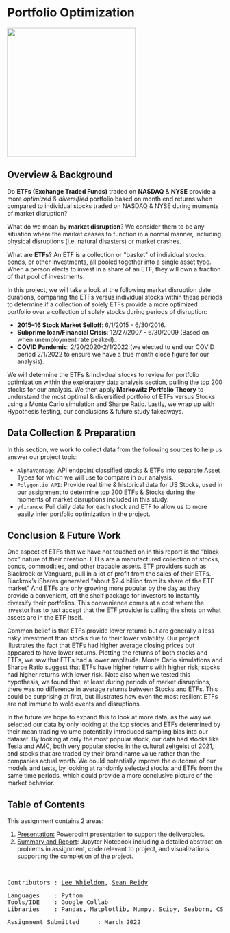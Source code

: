# <b>Portfolio Optimization</b>

<p align="left">
<img src="https://us.simplerousercontent.net/uploads/asset/file/4408990/individual_stocks.jpg" height=300/>
</p>

## **Overview & Background**

Do <b>ETFs (Exchange Traded Funds)</b> traded on <b>NASDAQ</b> & <b>NYSE</b> provide a more *optimized & diversified* portfolio based on month end returns when compared to individual stocks traded on NASDAQ & NYSE during moments of market disruption?

What do we mean by <b>market disruption</b>? We consider them to be any situation where the market ceases to function in a normal manner, including physical disruptions (i.e. natural disasters) or market crashes.

What are <b>ETFs</b>? An ETF is a collection or "basket" of individual stocks, bonds, or other investments, all pooled together into a single asset type. When a person elects to invest in a share of an ETF, they will own a fraction of that pool of investments.

In this project, we will take a look at the following market disruption date durations, comparing the ETFs versus individual stocks within these periods to determine if a collection of solely ETFs provide a more optimized portfolio over a collection of solely stocks during periods of disruption:

- <b>2015–16 Stock Market Selloff</b>: 6/1/2015 - 6/30/2016.
- <b>Subprime loan/Financial Crisis</b>: 12/27/2007 -  6/30/2009 (Based on when unemployment rate peaked).
- <b>COVID Pandemic</b>: 2/20/2020-2/1/2022 (we elected to end our COVID period 2/1/2022 to ensure we have a true month close figure for our analysis).

We will determine the ETFs & indivdual stocks to review for portfolio optimization within the exploratory data analysis section, pulling the top 200 stocks for our analysis. We then apply **Markowitz Portfolio Theory** to understand the most optimal & diversified portfolio of ETFs versus Stocks using a Monte Carlo simulation and Sharpe Ratio. Lastly, we wrap up with Hypothesis testing, our conclusions & future study takeaways.

##  **Data Collection & Preparation**

In this section, we work to collect data from the following sources to help us answer our project topic:

- `AlphaVantage`: API endpoint classified stocks & ETFs into separate Asset Types for which we will use to compare in our analysis.
- `Polygon.io API`: Provide real time & historical data for US Stocks, used in our assignment to determine top 200 ETFs & Stocks during the moments of market disruptions included in this study.
- `yfinance`: Pull daily data for each stock and ETF to allow us to more easily infer portfolio optimization in the project. 

## **Conclusion & Future Work**

One aspect of ETFs that we have not touched on in this report is the “black box” nature of their creation. ETFs are a manufactured collection of stocks, bonds, commodities, and other tradable assets. ETF providers such as Blackrock or Vanguard, pull in a lot of profit from the sales of their ETFs. Blackrok’s iShares generated “about $2.4 billion from its share of the ETF market” And ETFs are only growing more popular by the day as they provide a convenient, off the shelf package for investors to instantly diversify their portfolios. This convenience comes at a cost where the investor has to just accept that the ETF provider is calling the shots on what assets are in the ETF itself. 

Common belief is that ETFs provide lower returns but are generally a less risky investment than stocks due to their lower volatility.  Our project illustrates the fact that ETFs had higher average closing prices but appeared to have lower returns. Plotting the returns of both stocks and ETFs, we saw that ETFs had a lower amplitude.  Monte Carlo simulations and Sharpe Ratio suggest that ETFs have higher returns with higher risk; stocks had higher returns with lower risk. Note also when we tested this hypothesis, we found that, at least during periods of market disruptions, there was no difference in average returns between Stocks and ETFs.  This could be surprising at first, but illustrates how even the most resilient ETFs are not immune to wold events and disruptions. 

In the future we hope to expand this to look at more data, as the way we selected our data by only looking at the top stocks and ETFs determined by their mean trading volume potentially introduced sampling bias into our dataset. By looking at only the most popular stock, our data had stocks like Tesla and AMC, both very popular stocks in the cultural zeitgeist of 2021, and stocks that are traded by their brand name value rather than the companies actual worth. We could potentially improve the outcome of our models and tests, by looking at randomly selected stocks and ETFs from the same time periods, which could provide a more conclusive picture of the market behavior.

## Table of Contents

This assignment contains 2 areas:

<ol>
  <li><a href=https://github.com/Lwhieldon/PortfolioOptimizationDuringMarketDisruption/blob/main/Files/Project%20Presentation%20-%20Finance%20Data%20Science%20Spring%202022%20.pptx>Presentation:</a> Powerpoint presentation to support the deliverables.</li>
  <li><a href=https://github.com/Lwhieldon/PortfolioOptimizationDuringMarketDisruption/blob/main/ProjectNotebook.ipynb>Summary and Report</a>: Jupyter Notebook including a detailed abstract on problems in assignment, code relevant to project, and visualizations supporting the completion of the project. </li>
</ol>

<br>
<pre>
Contributors : <a href=https://github.com/Lwhieldon>Lee Whieldon</a>, <a href=https://github.com/sreidy>Sean Reidy</a> 
</pre>

<pre>
Languages    : Python
Tools/IDE    : Google Collab
Libraries    : Pandas, Matplotlib, Numpy, Scipy, Seaborn, CSV, Requests
</pre>

<pre>
Assignment Submitted     : March 2022
</pre>

